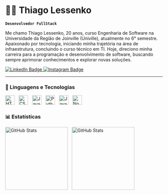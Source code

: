 # 👨‍💻 Thiago Lessenko

**`Desenvolvedor FullStack`**

Me chamo Thiago Lessenko, 20 anos, curso Engenharia de Software na Universidade da Região de Joinville (Univille), atualmente no 6° semestre. Apaixonado por tecnologia, iniciando minha trajetória na área de infraestrutura, concluindo o curso técnico em TI. Hoje, direciono minha carreira para a programação e desenvolvimento de software, buscando sempre aprimorar conhecimentos e explorar novas soluções.

<div>
<a href="https://www.linkedin.com/in/thiago-lessenko-dos-santos-7954a6225/">
  <img src="https://img.shields.io/badge/LinkedIn-blue?style=for-the-badge&logo=linkedin&logoColor=white" alt="LinkedIn Badge"/>
</a>
<a href="https://www.instagram.com/thiagolessenko">
  <img src="https://img.shields.io/badge/-Instagram-%23E4405F?style=for-the-badge&logo=instagram&logoColor=white" alt="Instagram Badge"/>
</a>
 </div>

---

### 🤖 Linguagens e Tecnologias

<img 
    align="left" 
    alt="HTML"
    title="HTML" 
    width="30px" 
    style="padding-right: 10px;" 
    src="https://cdn.jsdelivr.net/gh/devicons/devicon@latest/icons/html5/html5-original.svg" 
/>
<img 
    align="left" 
    alt="CSS" 
    title="CSS"
    width="30px" 
    style="padding-right: 10px;" 
    src="https://cdn.jsdelivr.net/gh/devicons/devicon@latest/icons/css3/css3-original.svg" 
/>
<img 
    align="left" 
    alt="JavaScript" 
    title="JavaScript"
    width="30px" 
    style="padding-right: 10px;" 
    src="https://cdn.jsdelivr.net/gh/devicons/devicon@latest/icons/javascript/javascript-original.svg" 
/>
<img 
    align="left" 
    alt="Python" 
    title="Python"
    width="30px" 
    style="padding-right: 10px;" 
    src="https://cdn.jsdelivr.net/gh/devicons/devicon@latest/icons/python/python-original.svg" 
/>
<img 
    align="left" 
    alt="Java" 
    title="Java"
    width="30px" 
    style="padding-right: 10px;" 
    src="https://cdn.jsdelivr.net/gh/devicons/devicon@latest/icons/java/java-original.svg"
/>
<img 
    align="left" 
    alt="NodeJS" 
    title="NodeJS"
    width="30px" 
    style="padding-right: 10px;" 
    src="https://cdn.jsdelivr.net/gh/devicons/devicon@latest/icons/nodejs/nodejs-original.svg"
/>
<br/>
<br/>

### 📊 Estatísticas

<p>
  <img 
    align="left" 
    alt="GitHub Stats" 
    height="200" 
    style="padding-right: 10px;" 
    src="https://github-readme-stats.vercel.app/api?username=Lessenko18&theme=dracula&show_icons=true" 
  />

<img 
      align="left" 
      alt="GitHub Stats" 
      height="200" 
      src="https://github-readme-stats.vercel.app/api/top-langs/?username=Lessenko18&theme=tokyonight&layout=compact&custom_title=Tecnologias&langs_count=9" 
  />

</p>

<!-- @import "[TOC]" {cmd="toc" depthFrom=1 depthTo=6 orderedList=false} -->
